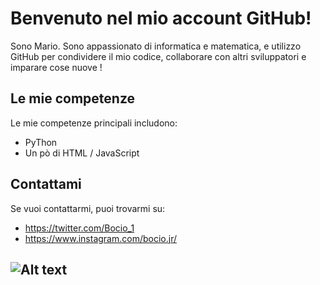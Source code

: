 # Benvenuto nel mio account GitHub!

Sono Mario. Sono appassionato di informatica e matematica, e utilizzo GitHub per condividere il mio codice, collaborare con altri sviluppatori e imparare cose nuove !
## Le mie competenze

Le mie competenze principali includono:

* PyThon
* Un pò di HTML / JavaScript

## Contattami

Se vuoi contattarmi, puoi trovarmi su:

* https://twitter.com/Bocio_1
* https://www.instagram.com/bocio.jr/

![Alt text](https://media.giphy.com/media/l46C9j8v16rN91024/giphy.gif)
---------------------------------------------------------------------------------

<!---
Bociojr/Bociojr is a ✨ special ✨ repository because its `README.md` (this file) appears on your GitHub profile.
You can click the Preview link to take a look at your changes.
--->
